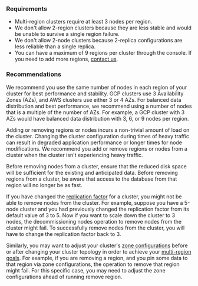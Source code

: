 ### Requirements

- Multi-region clusters require at least 3 nodes per region.
- We don't allow 2-region clusters because they are less stable and would be unable to survive a single region failure.
- We don't allow 2-node clusters because 2-replica configurations are less reliable than a single replica.
- You can have a maximum of 9 regions per cluster through the console. If you need to add more regions, [contact us](https://support.cockroachlabs.com).

### Recommendations

We recommend you use the same number of nodes in each region of your cluster for best performance and stability. GCP clusters use 3 Availability Zones (AZs), and AWS clusters use either 3 or 4 AZs. For balanced data distribution and best performance, we recommend using a number of nodes that is a multiple of the number of AZs. For example, a GCP cluster with 3 AZs would have balanced data distribution with 3, 6, or 9 nodes per region.

Adding or removing regions or nodes incurs a non-trivial amount of load on the cluster. Changing the cluster configuration during times of heavy traffic can result in degraded application performance or longer times for node modifications. We recommend you add or remove regions or nodes from a cluster when the cluster isn't experiencing heavy traffic.

Before removing nodes from a cluster, ensure that the reduced disk space will be sufficient for the existing and anticipated data. Before removing regions from a cluster, be aware that access to the database from that region will no longer be as fast.

If you have changed the [replication factor](../{{site.versions["stable"]}}/configure-zone.html) for a cluster, you might not be able to remove nodes from the cluster. For example, suppose you have a 5-node cluster and you had previously changed the replication factor from its default value of 3 to 5. Now if you want to scale down the cluster to 3 nodes, the decommissioning nodes operation to remove nodes from the cluster might fail. To successfully remove nodes from the cluster, you will have to change the replication factor back to 3.

Similarly, you may want to adjust your cluster's [zone configurations](../{{site.versions["stable"]}}/configure-zone.html) before or after changing your cluster topology in order to achieve your [multi-region goals](../{{site.versions["stable"]}}/multiregion-overview.html). For example, if you are removing a region, and you pin some data to that region via zone configurations, the operation to remove that region might fail. For this specific case, you may need to adjust the zone configurations ahead of running remove region.